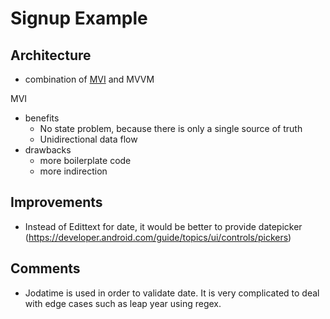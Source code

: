 # Signup Example

## Architecture
* combination of [MVI](https://proandroiddev.com/mvi-a-new-member-of-the-mv-band-6f7f0d23bc8a) and MVVM

MVI
* benefits
    * No state problem, because there is only a single source of truth
    * Unidirectional data flow
* drawbacks
    * more boilerplate code
    * more indirection

## Improvements
* Instead of Edittext for date, it would be better to provide datepicker (https://developer.android.com/guide/topics/ui/controls/pickers)

## Comments
* Jodatime is used in order to validate date. It is very complicated to deal with edge cases such as leap year using regex.
